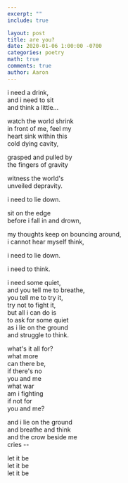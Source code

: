 ```yaml
---
excerpt: ""
include: true

layout: post
title: are you?
date: 2020-01-06 1:00:00 -0700
categories: poetry
math: true
comments: true
author: Aaron
---
```



i need a drink,  
and i need to sit  
and think a little...  

watch the world shrink  
in front of me, feel my  
heart sink within this  
cold dying cavity,  

grasped and pulled by  
the fingers of gravity  

witness the world's  
unveiled depravity.  

i need to lie down.  

sit on the edge  
before i fall in and drown,  

my thoughts keep on bouncing around,  
i cannot hear myself think,  

i need to lie down.  

i need to think.  

i need some quiet,  
and you tell me to breathe,  
you tell me to try it,  
try not to fight it,  
but all i can do is  
to ask for some quiet  
as i lie on the ground  
and struggle to think.  

what's it all for?  
what more  
can there be,  
if there's no  
you and me  
what war  
am i fighting  
if not for  
you and me?  

and i lie on the ground  
and breathe and think  
and the crow beside me  
cries --  

let it be  
let it be  
let it be
